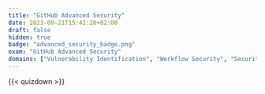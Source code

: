 ```yaml
---
title: "GitHub Advanced Security"
date: 2023-09-21T15:42:20+02:00
draft: false
hidden: true
badge: "advanced_security_badge.png"
exam: "GitHub Advanced Security"
domains: ["Vulnerability Identification", "Workflow Security", "Security Implementation"]
---
```


{{< quizdown >}}
